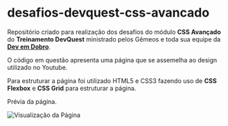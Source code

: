 # desafios-devquest-css-avancado
Repositório criado para realização dos desafios do módulo **CSS Avançado** do **Treinamento DevQuest** ministrado pelos Gêmeos e toda sua equipe da **[Dev em Dobro](https://www.instagram.com/devemdobro/)**.

O código em questão apresenta uma página que se assemelha ao design utilizado no Youtube.

Para estruturar a página foi utilizado HTML5 e CSS3 fazendo uso de **CSS Flexbox** e **CSS Grid** para estruturar a página.

Prévia da página.

![Visualização da Página](assets/readme/Screenshot.png)